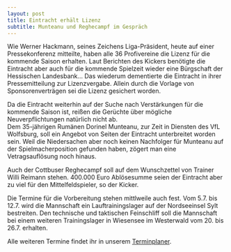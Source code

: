 ```yaml
---
layout: post
title: Eintracht erhält Lizenz
subtitle: Munteanu und Reghecampf im Gespräch
---
```


Wie Werner Hackmann, seines Zeichens Liga-Präsident, heute auf einer Pressekonferenz mitteilte, haben alle 36 Profivereine die Lizenz für die kommende Saison erhalten. Laut Berichten des Kickers benötigte die Eintracht aber auch für die kommende Spielzeit wieder eine Bürgschaft der Hessischen Landesbank... Das wiederum dementierte die Eintracht in ihrer Pressemitteilung zur Lizenzvergabe. Allein durch die Vorlage von Sponsorenverträgen sei die Lizenz gesichert worden.

Da die Eintracht weiterhin auf der Suche nach Verstärkungen für die kommende Saison ist, reißen die Gerüchte über mögliche Neuverpflichtungen natürlich nicht ab.  
Dem 35-jährigen Rumänen Dorinel Munteanu, zur Zeit in Diensten des VfL Wolfsburg, soll ein Angebot von Seiten der Eintracht unterbreitet worden sein. Weil die Niedersachen aber noch keinen Nachfolger für Munteanu auf der Spielmacherposition gefunden haben, zögert man eine Vetragsauflösung noch hinaus.

Auch der Cottbuser Reghecampf soll auf dem Wunschzettel von Trainer Willi Reimann stehen. 400.000 Euro Ablösesumme seien der Eintracht aber zu viel für den Mittelfeldspieler, so der Kicker.

Die Termine für die Vorbereitung stehen mittlweile auch fest. Vom 5.7. bis 12.7. wird die Mannschaft ein Lauftrainingslager auf der Nordseeinsel Sylt bestreiten. Den technische und taktischen Feinschliff soll die Mannschaft bei einem weiteren Trainingslager in Wiesensee im Westerwald vom 20. bis 26.7. erhalten.

Alle weiteren Termine findet ihr in unserem [Terminplaner](http://eintracht-stats.de/content/termine.htm).
